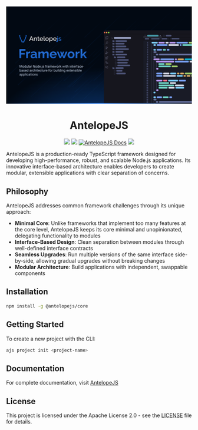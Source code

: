 ![AntelopeJS](.github/social-card.png)

<div align="center">
    <h1>AntelopeJS</h1>

<a href="https://www.npmjs.com/package/@antelopejs/core"><img src="https://img.shields.io/npm/v/@antelopejs/core?style=for-the-badge&labelColor=518de1&color=08a017"></a>
<a href="https://www.apache.org/licenses/LICENSE-2.0"><img src="https://img.shields.io/badge/License-Apache%202.0-FF6F00?style=for-the-badge&labelColor=518de1"></a>
<a href="https://antelopejs.com/"><img src="https://img.shields.io/endpoint?url=https://gist.githubusercontent.com/Glastis/41ed1d98e6eaeaeefaa412c501c5dddd/raw" alt="AntelopeJS Docs"></a>
<a href="https://discord.gg/C2G8QW63"><img src="https://img.shields.io/badge/-Discord-5865F2?style=for-the-badge&labelColor=5865F2&logo=discord&logoColor=white"></a>
</div>

AntelopeJS is a production-ready TypeScript framework designed for developing high-performance, robust, and scalable Node.js applications. Its innovative interface-based architecture enables developers to create modular, extensible applications with clear separation of concerns.

## Philosophy

AntelopeJS addresses common framework challenges through its unique approach:

- **Minimal Core**: Unlike frameworks that implement too many features at the core level, AntelopeJS keeps its core minimal and unopinionated, delegating functionality to modules
- **Interface-Based Design**: Clean separation between modules through well-defined interface contracts
- **Seamless Upgrades**: Run multiple versions of the same interface side-by-side, allowing gradual upgrades without breaking changes
- **Modular Architecture**: Build applications with independent, swappable components

## Installation

```bash
npm install -g @antelopejs/core
```

## Getting Started

To create a new project with the CLI:

```bash
ajs project init <project-name>
```

## Documentation

For complete documentation, visit [AntelopeJS](https://antelopejs.com/)

## License

This project is licensed under the Apache License 2.0 - see the [LICENSE](LICENSE) file for details.
